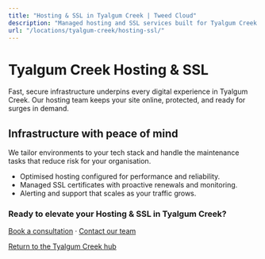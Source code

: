 ```yaml
---
title: "Hosting & SSL in Tyalgum Creek | Tweed Cloud"
description: "Managed hosting and SSL services built for Tyalgum Creek organisations."
url: "/locations/tyalgum-creek/hosting-ssl/"
---
```


# Tyalgum Creek Hosting & SSL

Fast, secure infrastructure underpins every digital experience in Tyalgum Creek. Our hosting team keeps your site online, protected, and ready for surges in demand.

## Infrastructure with peace of mind

We tailor environments to your tech stack and handle the maintenance tasks that reduce risk for your organisation.

- Optimised hosting configured for performance and reliability.
- Managed SSL certificates with proactive renewals and monitoring.
- Alerting and support that scales as your traffic grows.

### Ready to elevate your Hosting & SSL in Tyalgum Creek?

[Book a consultation](/consultation/) · [Contact our team](/contact/)

[Return to the Tyalgum Creek hub](/locations/tyalgum-creek/)
